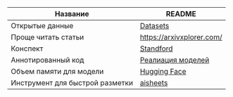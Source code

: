 

| Название | README |
| ------ | ------ |
| Открытые данные | [Datasets](https://github.com/abnegantes/open-russian-data) |
| Проще читать статьи | https://arxivxplorer.com/ |
| Конспект  | [Standford](https://stanford.edu/~shervine/teaching/cs-229/cheatsheet-supervised-learning#introduction) |
| Аннотированный код |[Реалиация моделей](https://nn.labml.ai/)|
|Объем памяти для модели|[Hugging Face](https://huggingface.co/spaces/hf-accelerate/model-memory-usage)|
|Инструмент для быстрой разметки|[aisheets](https://github.com/huggingface/aisheets)|
